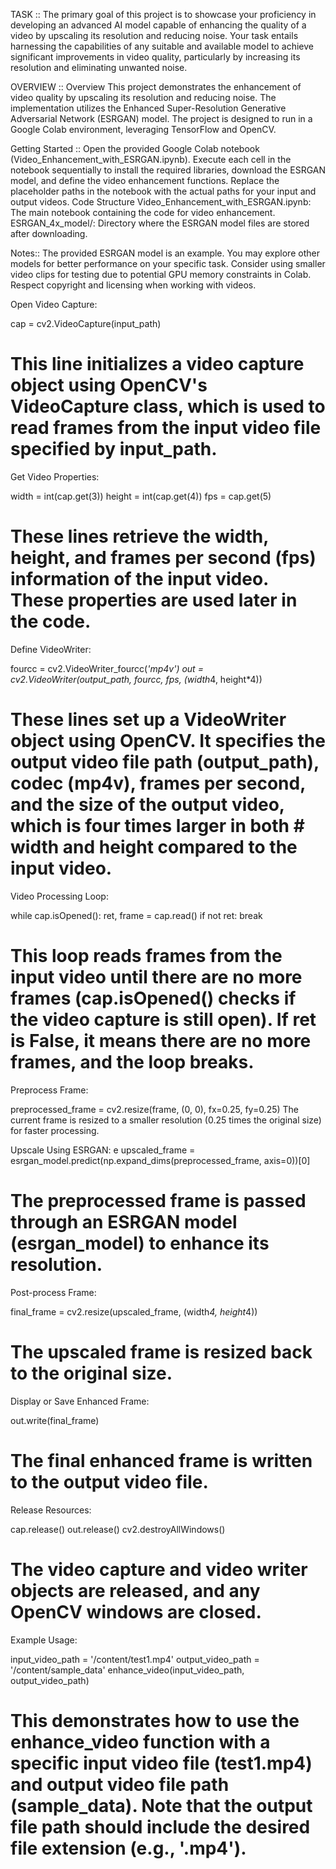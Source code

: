 TASK :: 
The primary goal of this project is to showcase your proficiency in developing an
advanced AI model capable of enhancing the quality of a video by upscaling its
resolution and reducing noise. Your task entails harnessing the capabilities of any
suitable and available model to achieve significant improvements in video quality,
particularly by increasing its resolution and eliminating unwanted noise.

OVERVIEW ::
Overview
This project demonstrates the enhancement of video quality by upscaling its resolution and reducing noise. The implementation utilizes the Enhanced Super-Resolution Generative Adversarial Network (ESRGAN) model. The project is designed to run in a Google Colab environment, leveraging TensorFlow and OpenCV.

Getting Started ::
Open the provided Google Colab notebook (Video_Enhancement_with_ESRGAN.ipynb).
Execute each cell in the notebook sequentially to install the required libraries, download the ESRGAN model, and define the video enhancement functions.
Replace the placeholder paths in the notebook with the actual paths for your input and output videos.
Code Structure
Video_Enhancement_with_ESRGAN.ipynb: The main notebook containing the code for video enhancement.
ESRGAN_4x_model/: Directory where the ESRGAN model files are stored after downloading.

Notes::
The provided ESRGAN model is an example. You may explore other models for better performance on your specific task.
Consider using smaller video clips for testing due to potential GPU memory constraints in Colab.
Respect copyright and licensing when working with videos.


Open Video Capture:

cap = cv2.VideoCapture(input_path)

# This line initializes a video capture object using OpenCV's VideoCapture class, which is used to read frames from the input video file specified by input_path.

Get Video Properties:

width = int(cap.get(3))
height = int(cap.get(4))
fps = cap.get(5)
# These lines retrieve the width, height, and frames per second (fps) information of the input video. These properties are used later in the code.

Define VideoWriter:

fourcc = cv2.VideoWriter_fourcc(*'mp4v')
out = cv2.VideoWriter(output_path, fourcc, fps, (width*4, height*4))
# These lines set up a VideoWriter object using OpenCV. It specifies the output video file path (output_path), codec (mp4v), frames per second, and the size of the output video, which is four times larger in both # width and height compared to the input video.

Video Processing Loop:

while cap.isOpened():
    ret, frame = cap.read()
    if not ret:
        break
# This loop reads frames from the input video until there are no more frames (cap.isOpened() checks if the video capture is still open). If ret is False, it means there are no more frames, and the loop breaks.

Preprocess Frame:

preprocessed_frame = cv2.resize(frame, (0, 0), fx=0.25, fy=0.25)
The current frame is resized to a smaller resolution (0.25 times the original size) for faster processing.

Upscale Using ESRGAN:
e
upscaled_frame = esrgan_model.predict(np.expand_dims(preprocessed_frame, axis=0))[0]
# The preprocessed frame is passed through an ESRGAN model (esrgan_model) to enhance its resolution.

Post-process Frame:

final_frame = cv2.resize(upscaled_frame, (width*4, height*4))
# The upscaled frame is resized back to the original size.

Display or Save Enhanced Frame:

out.write(final_frame)
# The final enhanced frame is written to the output video file.

Release Resources:

cap.release()
out.release()
cv2.destroyAllWindows()
# The video capture and video writer objects are released, and any OpenCV windows are closed.

Example Usage:

input_video_path = '/content/test1.mp4'
output_video_path = '/content/sample_data'
enhance_video(input_video_path, output_video_path)
# This demonstrates how to use the enhance_video function with a specific input video file (test1.mp4) and output video file path (sample_data). Note that the output file path should include the desired file extension (e.g., '.mp4').
